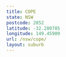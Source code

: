 ```yaml
---
title: COPE
state: NSW
postcode: 2852
latitude: -32.280785
longitude: 149.45909
url: /nsw/cope/
layout: suburb
---
```

